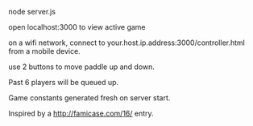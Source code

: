 node server.js


open localhost:3000 to view active game

on a wifi network, connect to your.host.ip.address:3000/controller.html from a mobile device.

use 2 buttons to move paddle up and down.

Past 6 players will be queued up.

Game constants generated fresh on server start.

Inspired by a http://famicase.com/16/ entry.
